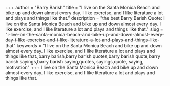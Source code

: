 +++
author = "Barry Barish"
title = "I live on the Santa Monica Beach and bike up and down almost every day. I like exercise, and I like literature a lot and plays and things like that."
description = "the best Barry Barish Quote: I live on the Santa Monica Beach and bike up and down almost every day. I like exercise, and I like literature a lot and plays and things like that."
slug = "i-live-on-the-santa-monica-beach-and-bike-up-and-down-almost-every-day-i-like-exercise-and-i-like-literature-a-lot-and-plays-and-things-like-that"
keywords = "I live on the Santa Monica Beach and bike up and down almost every day. I like exercise, and I like literature a lot and plays and things like that.,barry barish,barry barish quotes,barry barish quote,barry barish sayings,barry barish saying,quotes, sayings,quote, saying, motivation"
+++
I live on the Santa Monica Beach and bike up and down almost every day. I like exercise, and I like literature a lot and plays and things like that.
